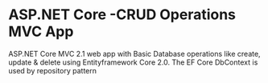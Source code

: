 # ASP.NET Core -CRUD Operations MVC App
ASP.NET Core MVC 2.1 web app with Basic Database operations like create, update & delete using Entityframework Core 2.0.
The EF Core DbContext is used by repository pattern
